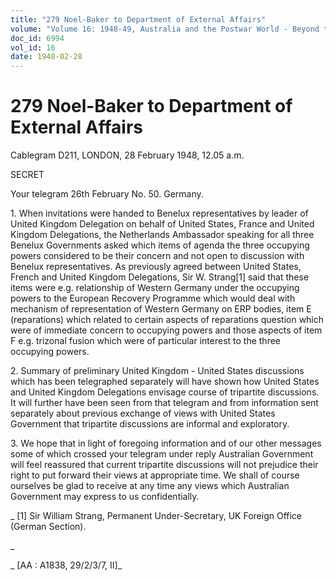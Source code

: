 ```yaml
---
title: "279 Noel-Baker to Department of External Affairs"
volume: "Volume 16: 1948-49, Australia and the Postwar World - Beyond the Region"
doc_id: 6994
vol_id: 16
date: 1948-02-28
---
```


# 279 Noel-Baker to Department of External Affairs

Cablegram D211, LONDON, 28 February 1948, 12.05 a.m.

SECRET

Your telegram 26th February No. 50. Germany.

1\. When invitations were handed to Benelux representatives by leader of United Kingdom Delegation on behalf of United States, France and United Kingdom Delegations, the Netherlands Ambassador speaking for all three Benelux Governments asked which items of agenda the three occupying powers considered to be their concern and not open to discussion with Benelux representatives. As previously agreed between United States, French and United Kingdom Delegations, Sir W. Strang[1] said that these items were e.g. relationship of Western Germany under the occupying powers to the European Recovery Programme which would deal with mechanism of representation of Western Germany on ERP bodies, item E (reparations) which related to certain aspects of reparations question which were of immediate concern to occupying powers and those aspects of item F e.g. trizonal fusion which were of particular interest to the three occupying powers.

2\. Summary of preliminary United Kingdom - United States discussions which has been telegraphed separately will have shown how United States and United Kingdom Delegations envisage course of tripartite discussions. It will further have been seen from that telegram and from information sent separately about previous exchange of views with United States Government that tripartite discussions are informal and exploratory.

3\. We hope that in light of foregoing information and of our other messages some of which crossed your telegram under reply Australian Government will feel reassured that current tripartite discussions will not prejudice their right to put forward their views at appropriate time. We shall of course ourselves be glad to receive at any time any views which Australian Government may express to us confidentially.

_ [1] Sir William Strang, Permanent Under-Secretary, UK Foreign Office (German Section).

_

_ [AA : A1838, 29/2/3/7, II]_
